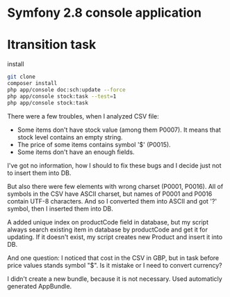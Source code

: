 Symfony 2.8 console application
=======================

Itransition task
========================

install
```sh
git clone
composer install 
php app/console doc:sch:update --force
php app/console stock:task --test=1
php app/console stock:task
```

There were a few troubles, when I analyzed CSV file:
- Some items don't have stock value (among them P0007). It means that stock level contains an empty string.
- The price of some items contains symbol '$' (P0015).
- Some items don't have an enough fields.

I've got no information, how I should to fix these bugs and I decide just not to insert them into DB.

But also there were few elements with wrong charset (P0001, P0016). All of symbols in the CSV have ASCII charset, but names of P0001 and P0016 contain 
UTF-8 characters. And so I converted them into ASCII and got '?' symbol, then I inserted them into DB.

A added unique index on productCode field in database, but my script always search existing item in database by productCode and get it for updating. If it doesn't exist, 
my script creates new Product and insert it into DB.

And one question:
I noticed that cost in the CSV in GBP, but in task before price values stands symbol "$".
Is it mistake or I need to convert currency?

I didn't create a new bundle, because it is not necessary. Used automaticly generated AppBundle.  
 
       